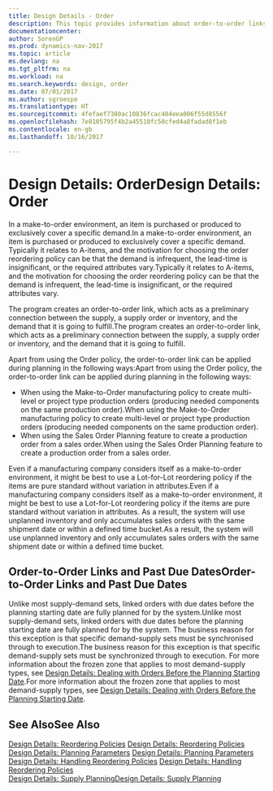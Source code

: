 ```yaml
---
title: Design Details - Order
description: This topic provides information about order-to-order links in a make-to-order environment.
documentationcenter: 
author: SorenGP
ms.prod: dynamics-nav-2017
ms.topic: article
ms.devlang: na
ms.tgt_pltfrm: na
ms.workload: na
ms.search.keywords: design, order
ms.date: 07/01/2017
ms.author: sgroespe
ms.translationtype: HT
ms.sourcegitcommit: 4fefaef7380ac10836fcac404eea006f55d8556f
ms.openlocfilehash: 7e8105795f4b2a45510fc50cfed4a8fadad8f1eb
ms.contentlocale: en-gb
ms.lasthandoff: 10/16/2017

---
```

# <a name="design-details-order"></a><span data-ttu-id="43af7-103">Design Details: Order</span><span class="sxs-lookup"><span data-stu-id="43af7-103">Design Details: Order</span></span>
<span data-ttu-id="43af7-104">In a make-to-order environment, an item is purchased or produced to exclusively cover a specific demand.</span><span class="sxs-lookup"><span data-stu-id="43af7-104">In a make-to-order environment, an item is purchased or produced to exclusively cover a specific demand.</span></span> <span data-ttu-id="43af7-105">Typically it relates to A-items, and the motivation for choosing the order reordering policy can be that the demand is infrequent, the lead-time is insignificant, or the required attributes vary.</span><span class="sxs-lookup"><span data-stu-id="43af7-105">Typically it relates to A-items, and the motivation for choosing the order reordering policy can be that the demand is infrequent, the lead-time is insignificant, or the required attributes vary.</span></span>  
  
<span data-ttu-id="43af7-106">The program creates an order-to-order link, which acts as a preliminary connection between the supply, a supply order or inventory, and the demand that it is going to fulfill.</span><span class="sxs-lookup"><span data-stu-id="43af7-106">The program creates an order-to-order link, which acts as a preliminary connection between the supply, a supply order or inventory, and the demand that it is going to fulfill.</span></span>  
  
<span data-ttu-id="43af7-107">Apart from using the Order policy, the order-to-order link can be applied during planning in the following ways:</span><span class="sxs-lookup"><span data-stu-id="43af7-107">Apart from using the Order policy, the order-to-order link can be applied during planning in the following ways:</span></span>  
  
* <span data-ttu-id="43af7-108">When using the Make-to-Order manufacturing policy to create multi-level or project type production orders (producing needed components on the same production order).</span><span class="sxs-lookup"><span data-stu-id="43af7-108">When using the Make-to-Order manufacturing policy to create multi-level or project type production orders (producing needed components on the same production order).</span></span>  
* <span data-ttu-id="43af7-109">When using the Sales Order Planning feature to create a production order from a sales order.</span><span class="sxs-lookup"><span data-stu-id="43af7-109">When using the Sales Order Planning feature to create a production order from a sales order.</span></span>  
  
<span data-ttu-id="43af7-110">Even if a manufacturing company considers itself as a make-to-order environment, it might be best to use a Lot-for-Lot reordering policy if the items are pure standard without variation in attributes.</span><span class="sxs-lookup"><span data-stu-id="43af7-110">Even if a manufacturing company considers itself as a make-to-order environment, it might be best to use a Lot-for-Lot reordering policy if the items are pure standard without variation in attributes.</span></span> <span data-ttu-id="43af7-111">As a result, the system will use unplanned inventory and only accumulates sales orders with the same shipment date or within a defined time bucket.</span><span class="sxs-lookup"><span data-stu-id="43af7-111">As a result, the system will use unplanned inventory and only accumulates sales orders with the same shipment date or within a defined time bucket.</span></span>  
  
## <a name="order-to-order-links-and-past-due-dates"></a><span data-ttu-id="43af7-112">Order-to-Order Links and Past Due Dates</span><span class="sxs-lookup"><span data-stu-id="43af7-112">Order-to-Order Links and Past Due Dates</span></span>  
<span data-ttu-id="43af7-113">Unlike most supply-demand sets, linked orders with due dates before the planning starting date are fully planned for by the system.</span><span class="sxs-lookup"><span data-stu-id="43af7-113">Unlike most supply-demand sets, linked orders with due dates before the planning starting date are fully planned for by the system.</span></span> <span data-ttu-id="43af7-114">The business reason for this exception is that specific demand-supply sets must be synchronised through to execution.</span><span class="sxs-lookup"><span data-stu-id="43af7-114">The business reason for this exception is that specific demand-supply sets must be synchronized through to execution.</span></span> <span data-ttu-id="43af7-115">For more information about the frozen zone that applies to most demand-supply types, see [Design Details: Dealing with Orders Before the Planning Starting Date](design-details-dealing-with-orders-before-the-planning-starting-date.md).</span><span class="sxs-lookup"><span data-stu-id="43af7-115">For more information about the frozen zone that applies to most demand-supply types, see [Design Details: Dealing with Orders Before the Planning Starting Date](design-details-dealing-with-orders-before-the-planning-starting-date.md).</span></span>  
  
## <a name="see-also"></a><span data-ttu-id="43af7-116">See Also</span><span class="sxs-lookup"><span data-stu-id="43af7-116">See Also</span></span>  
<span data-ttu-id="43af7-117">[Design Details: Reordering Policies](design-details-reordering-policies.md) </span><span class="sxs-lookup"><span data-stu-id="43af7-117">[Design Details: Reordering Policies](design-details-reordering-policies.md) </span></span>  
<span data-ttu-id="43af7-118">[Design Details: Planning Parameters](design-details-planning-parameters.md) </span><span class="sxs-lookup"><span data-stu-id="43af7-118">[Design Details: Planning Parameters](design-details-planning-parameters.md) </span></span>  
<span data-ttu-id="43af7-119">[Design Details: Handling Reordering Policies](design-details-handling-reordering-policies.md) </span><span class="sxs-lookup"><span data-stu-id="43af7-119">[Design Details: Handling Reordering Policies](design-details-handling-reordering-policies.md) </span></span>  
[<span data-ttu-id="43af7-120">Design Details: Supply Planning</span><span class="sxs-lookup"><span data-stu-id="43af7-120">Design Details: Supply Planning</span></span>](design-details-supply-planning.md)
